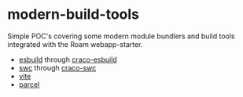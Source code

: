 # modern-build-tools

Simple POC's covering some modern module bundlers and build tools integrated with the Roam webapp-starter.

- [esbuild](https://esbuild.github.io/) through [craco-esbuild](https://www.npmjs.com/package/craco-esbuild)
- [swc](https://swc.rs/) through [craco-swc](https://www.npmjs.com/package/craco-swc)
- [vite](https://vitejs.dev/)
- [parcel](https://parceljs.org/)
